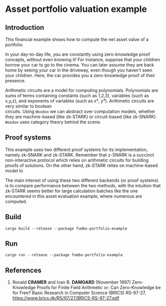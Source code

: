 # Asset portfolio valuation example

## Introduction

This financial example shows how to compute the net asset value of a portfolio.

In your day-to-day life, you are constantly using zero-knowledge proof concepts, without even knowing it! For instance,
suppose that your children borrow your car to go to the cinema. You can later assume they are back home by seeing your
car in the driveway, even though you haven't seen your children. Here, the car provides you a zero-knowledge proof of their
presence.

Arithmetic circuits are a model for computing polynomials. Polynomials are sums of terms containing constants (such as 1,2,3), 
variables (such as x,y,z), and exponents of variables (such as x², y³). Arithmetic circuits are very similar to boolean  
circuits. Using `Woodoo` we can abstract over computation models, whether they are machine-based (like zk-STARK) or
circuit-based (like zk-SNARK). `Woodoo` uses category theory behind the scene.

## Proof systems

This example uses two different proof systems for its implementation, namely zk-SNARK and zk-STARK. Remember that z-SNARK
is a succinct non-interactive protocol which relies on arithmetic circuits for building proofs of solutions. On the other
hand, zk-STARK relies on machine-based model to 

The main interest of using these two different backends (or proof systems) is to compare performance between the two methods,
with the intuition that zk-STARK seems better for large calculation batches like the one encountered in this asset evaluation
example, where numerous are computed.

## Build

````shell
cargo build --release --package fumbo-portfolio-example
````

## Run

````shell
cargo run --release --package fumbo-portfolio-example
````

## References

1. Ronald **CRAMER** and Ivan B. **DAMGARD** (November 1997) Zero-Knowledge Proofs for Finite Field Arithmetic or: Can Zero-Knowledge be for Free?
Basic Research in Computer Science (BRICS) RS-97-27, https://www.brics.dk/RS/97/27/BRICS-RS-97-27.pdf

